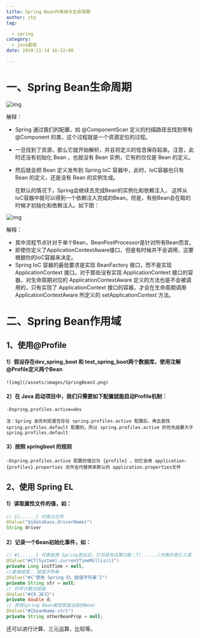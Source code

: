 ```yaml
---
title: Spring Bean作用域与生命周期
author: ztq
tag:

  - spring
category:
  - java基础
date: 2019-11-14 16:52:00

---
```


# 一、Spring Bean生命周期

![img](/assets/images/clip_image002.png)

解释：

- Spring 通过我们的配置，如 @ComponentScan 定义的扫描路径去找到带有 @Component     的类，这个过程就是一个资源定位的过程。
- 一旦找到了资源，那么它就开始解析，并且将定义的信息保存起来。注意，此时还没有初始化 Bean ，也就没有 Bean 实例，它有的仅仅是 Bean 的定义。
- 然后就会把 Bean 定义发布到 Spring IoC 容器中，此时，IoC容器也只有 Bean 的定义，还是没有 Bean 的实例生成。

  在默认的情况下，Spring会继续去完成Bean的实例化和依赖注入， 这样从IoC容器中就可以得到一个依赖注入完成的Bean。但是，有些Bean会在取的时候才初始化和依赖注入。如下图：

 ![img](/assets/images/clip_image004.png)

解释：

- 其中流程节点针对于单个Bean，BeanPostProcessor是针对所有Bean而言。
- 即使你定义了ApplicationContextAware接口，但是有时候并不会调用，这要根据你的IoC容器来决定。
- Spring IoC     容器的最低要求是实现 BeanFactory 接口，而不是实现 ApplicationContext 接口。对于那些没有实现     ApplicationContext 接口的容器，对生命周期对应的 ApplicationContextAware     定义的方法也是不会被调用的，只有实现了 ApplicationContext 接口的容器，才会在生命周期调用 ApplicationContextAware 所定义的     setApplicationContext 方法。



# 二、Spring Bean作用域

## 1、使用@Profile

#### 1）假设存在dev_spring_boot 和 test_spring_boot两个数据库，使用注解@Profile定义两个Bean

    ![img](/assets/images/SpringBean3.png)

#### 2）在 Java 启动项目中，我们只需要如下配置就能启动Profile机制：

	-Dspring.profiles.active=dev

	注：Spring 会先判定是否存在 spring.profiles.active 配置后，再去查找 spring.profiles.default 配置的，所以 spring.profiles.active 的优先级要大于 spring.profiles.default

#### 3）按照 springboot 的规则

	-Dspring.profiles.active 配置的值记为 {profile} ，则它会用 application-{profiles}.properties 文件去代替原来默认的 application.properties文件

## 2、使用 Spring EL

####   1）读取属性文件的值，如：

```java
// ${......} 代表占位符
@Value("${database.driverName}")   
String driver
```

 

####   2）记录一个Bean初始化事件，如：

```java
// #{......} 代表启用 Spring表达式，它将具有运算功能；T(......)代表的是引入类
@Value("#{T(System).currentTimeMillis()}")  
private Long initTime = null;
//直接赋值： 赋值字符串
@Value("#{‘使用 Spring EL 赋值字符串’}")
private String str = null;
// 科学计数法赋值
@Value("#{9.3E3}")
private double d;
// 其他Spring Bean属性赋值当前的Bean
@Value("#{beanName.str}")
private String otherBeanProp = null;
```

还可以进行计算、三元运算、比较等。

 

 